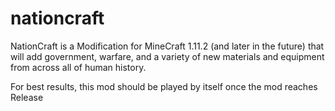 # nationcraft

NationCraft is a Modification for MineCraft 1.11.2 (and later in the future) that will add government, warfare, and a variety of new materials and equipment from across all of human history.


For best results, this mod should be played by itself once the mod reaches Release
